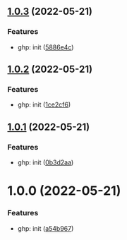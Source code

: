 ## [1.0.3](https://github.com/swissglider/swissglider.tailwindlib/compare/v1.0.2...v1.0.3) (2022-05-21)


### Features

* ghp: init ([5886e4c](https://github.com/swissglider/swissglider.tailwindlib/commit/5886e4ce8ed791bf8e77a60af28329808d3fb7f3))

## [1.0.2](https://github.com/swissglider/swissglider.tailwindlib/compare/v1.0.1...v1.0.2) (2022-05-21)


### Features

* ghp: init ([1ce2cf6](https://github.com/swissglider/swissglider.tailwindlib/commit/1ce2cf6db852c9fd771db263fa2bce62aec31b63))

## [1.0.1](https://github.com/swissglider/swissglider.tailwindlib/compare/v1.0.0...v1.0.1) (2022-05-21)


### Features

* ghp: init ([0b3d2aa](https://github.com/swissglider/swissglider.tailwindlib/commit/0b3d2aaeb990b3b4cf0969ed65a908ad4b8a1af1))

# 1.0.0 (2022-05-21)


### Features

* ghp: init ([a54b967](https://github.com/swissglider/swissglider.tailwindlib/commit/a54b9679c72575215dffeaa2cc4810448dc6ee7f))
